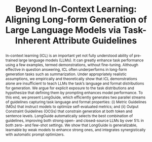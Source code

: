 ---
title: "Beyond In-Context Learning: Aligning Long-form Generation of Large Language Models via Task-Inherent Attribute Guidelines"
subtitle: ""
authors:
- long
- Duong Ngoc Yen
- trong
- Anh Tuan Luu
- Kenji Kawaguchi
- Shafiq Joty
- min
- Nancy F. Chen

doi: ""

# Schedule page publish date (NOT publication's date).
publishDate: '2025-08'
publication_types: ['paper-conference']

# Publication name and optional abbreviated publication name.
publication: In *Findings of the 63nd Annual Meeting of the Association for Computational Linguistics (Volume 1, Long Papers)*
publication_short: In *Findings of ACL 2025*

abstract: "In-context learning (ICL) is an important yet not fully understood ability of pre-trained large language models (LLMs). It can greatly enhance task performance using a few examples, termed demonstrations, without fine-tuning. Although effective in question answering, ICL often underperforms in long-form generation tasks such as summarization. Under appropriately realistic assumptions, we empirically and theoretically show that ICL demonstrations alone are insufficient to teach LLMs the task’s language and format distributions for generation. We argue for explicit exposure to the task distributions and hypothesize that defining them by prompting enhances model performance. To this end, we present LongGuide, which efficiently generates two parallel streams of guidelines capturing task language and format properties: (i) Metric Guidelines (MGs) that instruct models to optimize self-evaluated metrics; and (ii) Output Constraint Guidelines (OCGs) that constrain generation at both token and sentence levels. LongGuide automatically selects the best combination of guidelines, improving both strong open- and closed-source LLMs by over 5% in both zero- and few-shot settings. We show that LongGuide is generalizable, learnable by weak models to enhance strong ones, and integrates synergistically with automatic prompt optimizers."

# Display this page in the Featured widget?
featured: true

url_pdf: 'https://aclanthology.org/2025.findings-acl.176.pdf'
url_code: ''
url_dataset: ''
url_poster: ''
url_project: ''
url_slides: ''
url_source: ''
url_video: ''

image:
  preview_only: false
---